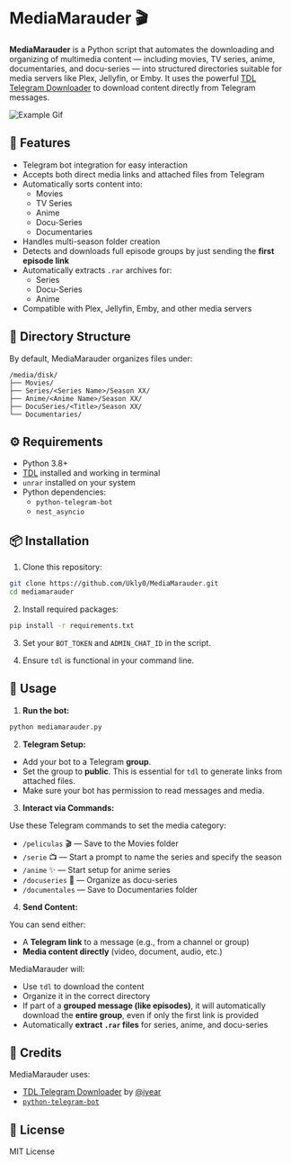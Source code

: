 # MediaMarauder 🎬

**MediaMarauder** is a Python script that automates the downloading and organizing of multimedia content — including movies, TV series, anime, documentaries, and docu-series — into structured directories suitable for media servers like Plex, Jellyfin, or Emby. It uses the powerful [TDL Telegram Downloader](https://github.com/iyear/tdl-telegram) to download content directly from Telegram messages.

![Example Gif](https://github.com/Ukly0/MediaMarauder/blob/main/example.gif)

## 🧠 Features

- Telegram bot integration for easy interaction
- Accepts both direct media links and attached files from Telegram
- Automatically sorts content into:
  - Movies
  - TV Series
  - Anime
  - Docu-Series
  - Documentaries
- Handles multi-season folder creation
- Detects and downloads full episode groups by just sending the **first episode link**
- Automatically extracts `.rar` archives for:
  - Series
  - Docu-Series
  - Anime
- Compatible with Plex, Jellyfin, Emby, and other media servers

## 📁 Directory Structure

By default, MediaMarauder organizes files under:

```
/media/disk/
├── Movies/
├── Series/<Series Name>/Season XX/
├── Anime/<Anime Name>/Season XX/
├── DocuSeries/<Title>/Season XX/
└── Documentaries/
```

## ⚙️ Requirements

- Python 3.8+
- [TDL](https://github.com/iyear/tdl-telegram) installed and working in terminal
- `unrar` installed on your system
- Python dependencies:
  - `python-telegram-bot`
  - `nest_asyncio`

## 📦 Installation

1. Clone this repository:

```bash
git clone https://github.com/Ukly0/MediaMarauder.git
cd mediamarauder
```

2. Install required packages:

```bash
pip install -r requirements.txt
```

3. Set your `BOT_TOKEN` and `ADMIN_CHAT_ID` in the script.

4. Ensure `tdl` is functional in your command line.

## 🚀 Usage

1. **Run the bot:**

```bash
python mediamarauder.py
```

2. **Telegram Setup:**

- Add your bot to a Telegram **group**.
- Set the group to **public**. This is essential for `tdl` to generate links from attached files.
- Make sure your bot has permission to read messages and media.

3. **Interact via Commands:**

Use these Telegram commands to set the media category:

- `/peliculas` 🎬 — Save to the Movies folder
- `/serie` 📺 — Start a prompt to name the series and specify the season
- `/anime` ✨ — Start setup for anime series
- `/docuseries` 📼 — Organize as docu-series
- `/documentales` — Save to Documentaries folder

4. **Send Content:**

You can send either:

- A **Telegram link** to a message (e.g., from a channel or group)
- **Media content directly** (video, document, audio, etc.)

MediaMarauder will:

- Use `tdl` to download the content
- Organize it in the correct directory
- If part of a **grouped message (like episodes)**, it will automatically download the **entire group**, even if only the first link is provided
- Automatically **extract `.rar` files** for series, anime, and docu-series

## 🙌 Credits

MediaMarauder uses:

- [TDL Telegram Downloader](https://github.com/iyear/tdl-telegram) by [@iyear](https://github.com/iyear)
- [`python-telegram-bot`](https://github.com/python-telegram-bot/python-telegram-bot)

## 📄 License

MIT License
